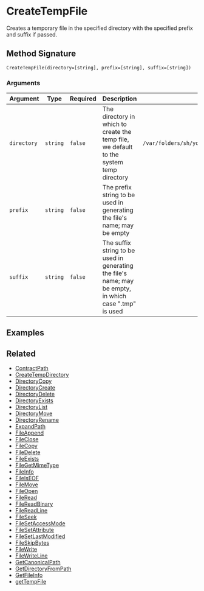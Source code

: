 # CreateTempFile

Creates a temporary file in the specified directory with the specified prefix and suffix if passed.

## Method Signature

```
CreateTempFile(directory=[string], prefix=[string], suffix=[string])
```

### Arguments

| Argument    | Type     | Required | Description                                                                                            | Default                                             |
| ----------- | -------- | -------- | ------------------------------------------------------------------------------------------------------ | --------------------------------------------------- |
| `directory` | `string` | `false`  | The directory in which to create the temp file, we default to the system temp directory                | `/var/folders/sh/yq09rnbj48764cvf2k4nhcxh0000gn/T/` |
| `prefix`    | `string` | `false`  | The prefix string to be used in generating the file's name; may be empty                               |                                                     |
| `suffix`    | `string` | `false`  | The suffix string to be used in generating the file's name; may be empty, in which case ".tmp" is used |                                                     |

## Examples

## Related

* [ContractPath](contractpath.md)
* [CreateTempDirectory](createtempdirectory.md)
* [DirectoryCopy](directorycopy.md)
* [DirectoryCreate](directorycreate.md)
* [DirectoryDelete](directorydelete.md)
* [DirectoryExists](directoryexists.md)
* [DirectoryList](directorylist.md)
* [DirectoryMove](directorymove.md)
* [DirectoryRename](directoryrename.md)
* [ExpandPath](expandpath.md)
* [FileAppend](fileappend.md)
* [FileClose](fileclose.md)
* [FileCopy](filecopy.md)
* [FileDelete](filedelete.md)
* [FileExists](fileexists.md)
* [FileGetMimeType](filegetmimetype.md)
* [FileInfo](fileinfo.md)
* [FileIsEOF](fileiseof.md)
* [FileMove](filemove.md)
* [FileOpen](fileopen.md)
* [FileRead](fileread.md)
* [FileReadBinary](filereadbinary.md)
* [FileReadLine](filereadline.md)
* [FileSeek](fileseek.md)
* [FileSetAccessMode](filesetaccessmode.md)
* [FileSetAttribute](filesetattribute.md)
* [FileSetLastModified](filesetlastmodified.md)
* [FileSkipBytes](fileskipbytes.md)
* [FileWrite](filewrite.md)
* [FileWriteLine](filewriteline.md)
* [GetCanonicalPath](getcanonicalpath.md)
* [GetDirectoryFromPath](getdirectoryfrompath.md)
* [GetFileInfo](getfileinfo.md)
* [getTempFile](gettempfile.md)
